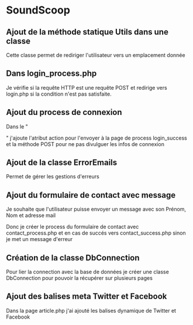 # SoundScoop

## Ajout de la méthode statique Utils dans une classe
Cette classe permet de rediriger l'utilisateur vers un emplacement donnée

## Dans login_process.php
Je vérifie si la requête HTTP est une requête POST et redirige vers login.php si la condition n'est pas satisfaite.

## Ajout du process de connexion
Dans le "<form>" j'ajoute l'atribut action pour l'envoyer à la page de process login_success et la méthode POST pour ne pas divulguer les infos de connexion

## Ajout de la classe ErrorEmails
Permet de gérer les gestions d'erreurs

## Ajout du formulaire de contact avec message
Je souhaite que l'utilisateur puisse envoyer un message avec son Prénom, Nom et adresse mail

Donc je créer le process du formulaire de contact avec contact_process.php et en cas de succés vers contact_success.php sinon je met un message d'erreur

## Création de la classe DbConnection
Pour lier la connection avec la base de données je créer une classe DbConnection pour pouvoir la récupérer sur plusieurs pages

## Ajout des balises meta Twitter et Facebook
Dans la page article.php j'ai ajouté les balises dynamique de Twitter et Facebook
